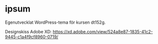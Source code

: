 # ipsum
Egenutvecklat WordPress-tema för kursen dt152g.

Designskiss Adobe XD: https://xd.adobe.com/view/524a8e87-1835-41c2-9445-c1a4f9cf8960-0719/
